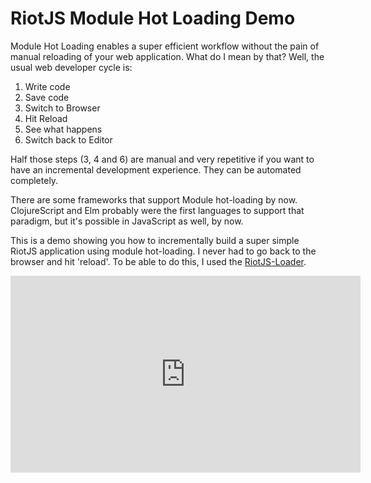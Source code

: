 # RiotJS Module Hot Loading Demo

Module Hot Loading enables a super efficient workflow without the pain
of manual reloading of your web application. What do I mean by that?
Well, the usual web developer cycle is:

1. Write code
2. Save code
3. Switch to Browser
4. Hit Reload
5. See what happens
6. Switch back to Editor

Half those steps (3, 4 and 6) are manual and very repetitive if you
want to have an incremental development experience. They can be
automated completely.

There are some frameworks that support Module hot-loading by now.
ClojureScript and Elm probably were the first languages to support
that paradigm, but it's possible in JavaScript as well, by now.

This is a demo showing you how to incrementally build a super simple
RiotJS application using module hot-loading. I never had to go back to
the browser and hit 'reload'. To be able to do this, I used the [RiotJS-Loader](https://github.com/esnunes/riotjs-loader).

<iframe width="560" height="315" src="https://www.youtube.com/embed/Y9cGM71izVs" frameborder="0" allowfullscreen></iframe>
